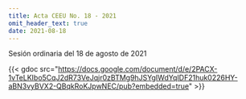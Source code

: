 ```yaml
---
title: Acta CEEU No. 18 - 2021
omit_header_text: true
date: 2021-08-18
---
```


Sesión ordinaria del 18 de agosto de 2021

{{< gdoc src="https://docs.google.com/document/d/e/2PACX-1vTeLKIbo5CqJ2dR73VeJqjr0zBTMg9hJSYgIWdYqIDF21huk0226HY-aBN3vyBVX2-QBqkRoKJpwNEC/pub?embedded=true" >}}
